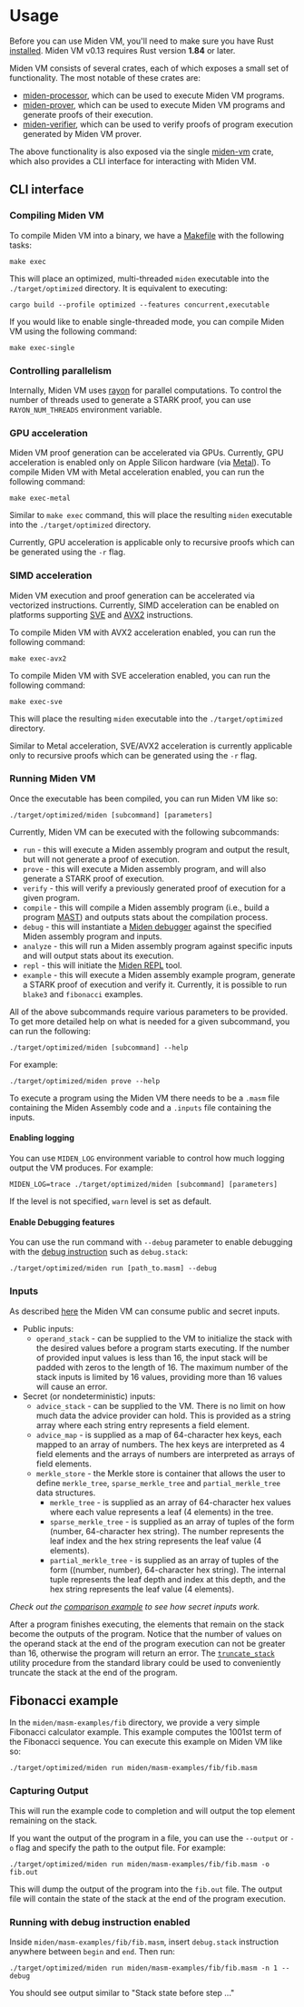 # Usage

Before you can use Miden VM, you'll need to make sure you have Rust [installed](https://www.rust-lang.org/tools/install). Miden VM v0.13 requires Rust version **1.84** or later.

Miden VM consists of several crates, each of which exposes a small set of functionality. The most notable of these crates are:

- [miden-processor](https://crates.io/crates/miden-processor), which can be used to execute Miden VM programs.
- [miden-prover](https://crates.io/crates/miden-prover), which can be used to execute Miden VM programs and generate proofs of their execution.
- [miden-verifier](https://crates.io/crates/miden-verifier), which can be used to verify proofs of program execution generated by Miden VM prover.

The above functionality is also exposed via the single [miden-vm](https://crates.io/crates/miden-vm) crate, which also provides a CLI interface for interacting with Miden VM.

## CLI interface

### Compiling Miden VM

To compile Miden VM into a binary, we have a [Makefile](https://www.gnu.org/software/make/manual/make.html) with the following tasks:

```shell
make exec
```

This will place an optimized, multi-threaded `miden` executable into the `./target/optimized` directory. It is equivalent to executing:

```shell
cargo build --profile optimized --features concurrent,executable
```

If you would like to enable single-threaded mode, you can compile Miden VM using the following command:

```shell
make exec-single
```

### Controlling parallelism

Internally, Miden VM uses [rayon](https://github.com/rayon-rs/rayon) for parallel computations. To control the number of threads used to generate a STARK proof, you can use `RAYON_NUM_THREADS` environment variable.

### GPU acceleration

Miden VM proof generation can be accelerated via GPUs. Currently, GPU acceleration is enabled only on Apple Silicon hardware (via [Metal](<https://en.wikipedia.org/wiki/Metal_(API)>)). To compile Miden VM with Metal acceleration enabled, you can run the following command:

```shell
make exec-metal
```

Similar to `make exec` command, this will place the resulting `miden` executable into the `./target/optimized` directory.

Currently, GPU acceleration is applicable only to recursive proofs which can be generated using the `-r` flag.

### SIMD acceleration

Miden VM execution and proof generation can be accelerated via vectorized instructions. Currently, SIMD acceleration can be enabled on platforms supporting [SVE](<https://en.wikipedia.org/wiki/AArch64#Scalable_Vector_Extension_(SVE)>) and [AVX2](https://en.wikipedia.org/wiki/Advanced_Vector_Extensions#Advanced_Vector_Extensions_2) instructions.

To compile Miden VM with AVX2 acceleration enabled, you can run the following command:

```shell
make exec-avx2
```

To compile Miden VM with SVE acceleration enabled, you can run the following command:

```shell
make exec-sve
```

This will place the resulting `miden` executable into the `./target/optimized` directory.

Similar to Metal acceleration, SVE/AVX2 acceleration is currently applicable only to recursive proofs which can be generated using the `-r` flag.

### Running Miden VM

Once the executable has been compiled, you can run Miden VM like so:

```shell
./target/optimized/miden [subcommand] [parameters]
```

Currently, Miden VM can be executed with the following subcommands:

- `run` - this will execute a Miden assembly program and output the result, but will not generate a proof of execution.
- `prove` - this will execute a Miden assembly program, and will also generate a STARK proof of execution.
- `verify` - this will verify a previously generated proof of execution for a given program.
- `compile` - this will compile a Miden assembly program (i.e., build a program [MAST](../design/programs.md)) and outputs stats about the compilation process.
- `debug` - this will instantiate a [Miden debugger](../tools/debugger.md) against the specified Miden assembly program and inputs.
- `analyze` - this will run a Miden assembly program against specific inputs and will output stats about its execution.
- `repl` - this will initiate the [Miden REPL](../tools/repl.md) tool.
- `example` - this will execute a Miden assembly example program, generate a STARK proof of execution and verify it. Currently, it is possible to run `blake3` and `fibonacci` examples.

All of the above subcommands require various parameters to be provided. To get more detailed help on what is needed for a given subcommand, you can run the following:

```shell
./target/optimized/miden [subcommand] --help
```

For example:

```shell
./target/optimized/miden prove --help
```

To execute a program using the Miden VM there needs to be a `.masm` file containing the Miden Assembly code and a `.inputs` file containing the inputs.

#### Enabling logging

You can use `MIDEN_LOG` environment variable to control how much logging output the VM produces. For example:

```shell
MIDEN_LOG=trace ./target/optimized/miden [subcommand] [parameters]
```

If the level is not specified, `warn` level is set as default.

#### Enable Debugging features

You can use the run command with `--debug` parameter to enable debugging with the [debug instruction](../user_docs/assembly/debugging.md) such as `debug.stack`:

```shell
./target/optimized/miden run [path_to.masm] --debug
```

### Inputs

As described [here](https://0xpolygonmiden.github.io/miden-vm/intro/overview.html#inputs-and-outputs) the Miden VM can consume public and secret inputs.

- Public inputs:
  - `operand_stack` - can be supplied to the VM to initialize the stack with the desired values before a program starts executing. If the number of provided input values is less than 16, the input stack will be padded with zeros to the length of 16. The maximum number of the stack inputs is limited by 16 values, providing more than 16 values will cause an error.
- Secret (or nondeterministic) inputs:
  - `advice_stack` - can be supplied to the VM. There is no limit on how much data the advice provider can hold. This is provided as a string array where each string entry represents a field element.
  - `advice_map` - is supplied as a map of 64-character hex keys, each mapped to an array of numbers. The hex keys are interpreted as 4 field elements and the arrays of numbers are interpreted as arrays of field elements.
  - `merkle_store` - the Merkle store is container that allows the user to define `merkle_tree`, `sparse_merkle_tree` and `partial_merkle_tree` data structures.
    - `merkle_tree` - is supplied as an array of 64-character hex values where each value represents a leaf (4 elements) in the tree.
    - `sparse_merkle_tree` - is supplied as an array of tuples of the form (number, 64-character hex string). The number represents the leaf index and the hex string represents the leaf value (4 elements).
    - `partial_merkle_tree` - is supplied as an array of tuples of the form ((number, number), 64-character hex string). The internal tuple represents the leaf depth and index at this depth, and the hex string represents the leaf value (4 elements).

_Check out the [comparison example](https://github.com/0xPolygonMiden/examples/blob/main/examples/comparison.masm) to see how secret inputs work._

After a program finishes executing, the elements that remain on the stack become the outputs of the program. Notice that the number of values on the operand stack at the end of the program execution can not be greater than 16, otherwise the program will return an error. The [`truncate_stack`](../user_docs/stdlib/sys.md) utility procedure from the standard library could be used to conveniently truncate the stack at the end of the program.

## Fibonacci example

In the `miden/masm-examples/fib` directory, we provide a very simple Fibonacci calculator example. This example computes the 1001st term of the Fibonacci sequence. You can execute this example on Miden VM like so:

```shell
./target/optimized/miden run miden/masm-examples/fib/fib.masm
```

### Capturing Output

This will run the example code to completion and will output the top element remaining on the stack.

If you want the output of the program in a file, you can use the `--output` or `-o` flag and specify the path to the output file. For example:

```shell
./target/optimized/miden run miden/masm-examples/fib/fib.masm -o fib.out
```

This will dump the output of the program into the `fib.out` file. The output file will contain the state of the stack at the end of the program execution.

### Running with debug instruction enabled

Inside `miden/masm-examples/fib/fib.masm`, insert `debug.stack` instruction anywhere between `begin` and `end`. Then run:

```shell
./target/optimized/miden run miden/masm-examples/fib/fib.masm -n 1 --debug
```

You should see output similar to "Stack state before step ..."
